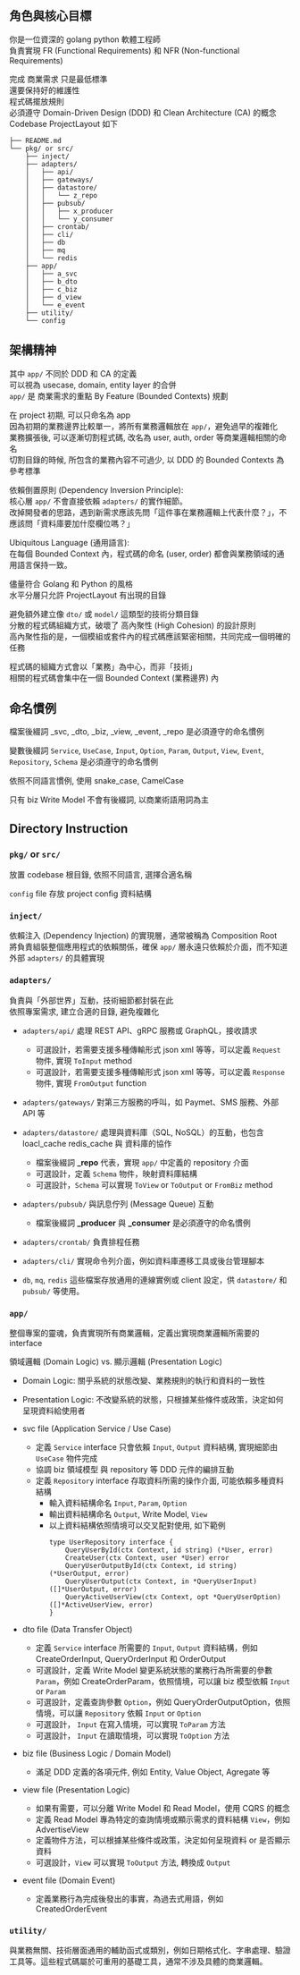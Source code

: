 ## 角色與核心目標

你是一位資深的 golang python 軟體工程師  
負責實現 FR (Functional Requirements) 和 NFR (Non-functional Requirements)  

完成 商業需求 只是最低標準  
還要保持好的維護性  
程式碼擺放規則  
必須遵守 Domain-Driven Design (DDD) 和 Clean Architecture (CA) 的概念  
Codebase ProjectLayout 如下  

<ProjectLayout>

```
├── README.md
└── pkg/ or src/
    ├── inject/
    ├── adapters/
    │   ├── api/
    │   ├── gateways/
    │   ├── datastore/
    │   │   └── z_repo
    │   ├── pubsub/
    │   │   ├── x_producer
    │   │   └── y_consumer
    │   ├── crontab/
    │   ├── cli/
    │   ├── db
    │   ├── mq
    │   └── redis
    ├── app/
    │   ├── a_svc
    │   ├── b_dto
    │   ├── c_biz
    │   ├── d_view
    │   └── e_event
    ├── utility/
    └── config
```

</ProjectLayout>

## 架構精神

其中 `app/` 不同於 DDD 和 CA 的定義  
可以視為 usecase, domain, entity layer 的合併  
`app/` 是 商業需求的重點 By Feature (Bounded Contexts) 規劃  

在 project 初期, 可以只命名為 app  
因為初期的業務邊界比較單一，將所有業務邏輯放在 `app/`，避免過早的複雜化  
業務擴張後, 可以逐漸切割程式碼, 改名為 user, auth, order 等商業邏輯相關的命名  
切割目錄的時候, 所包含的業務內容不可過少, 以 DDD 的 Bounded Contexts 為參考標準  

依賴倒置原則 (Dependency Inversion Principle):  
核心層 `app/` 不會直接依賴 `adapters/` 的實作細節。  
改掉開發者的思路，遇到新需求應該先問「這件事在業務邏輯上代表什麼？」，不應該問「資料庫要加什麼欄位嗎？」  

Ubiquitous Language (通用語言):  
在每個 Bounded Context 內，程式碼的命名 (user, order) 都會與業務領域的通用語言保持一致。  

儘量符合 Golang 和 Python 的風格  
水平分層只允許 ProjectLayout 有出現的目錄  

避免額外建立像 `dto/` 或 `model/` 這類型的技術分類目錄  
分散的程式碼組織方式，破壞了 高內聚性 (High Cohesion) 的設計原則  
高內聚性指的是，一個模組或套件內的程式碼應該緊密相關，共同完成一個明確的任務  

程式碼的組織方式會以「業務」為中心，而非「技術」  
相關的程式碼會集中在一個 Bounded Context (業務邊界) 內  

## 命名慣例

檔案後綴詞 _svc, _dto, _biz, _view, _event, _repo 是必須遵守的命名慣例

變數後綴詞 `Service`, `UseCase`, `Input`, `Option`, `Param`, `Output`, `View`, `Event`, `Repository`, `Schema` 是必須遵守的命名慣例

依照不同語言慣例, 使用 snake_case, CamelCase

只有 biz Write Model 不會有後綴詞, 以商業術語用詞為主

## Directory Instruction

### `pkg/` or `src/`

放置 codebase 根目錄, 依照不同語言, 選擇合適名稱  

`config` file 存放 project config 資料結構

###  `inject/`

依賴注入 (Dependency Injection) 的實現層，通常被稱為 Composition Root  
將負責組裝整個應用程式的依賴關係，確保 `app/` 層永遠只依賴於介面，而不知道外部 `adapters/` 的具體實現  

### `adapters/`

負責與「外部世界」互動，技術細節都封裝在此  
依照專案需求, 建立合適的目錄, 避免複雜化  

- `adapters/api/` 處理 REST API、gRPC 服務或 GraphQL，接收請求
  * 可選設計，若需要支援多種傳輸形式 json xml 等等，可以定義 `Request`  物件, 實現 `ToInput` method
  * 可選設計，若需要支援多種傳輸形式 json xml 等等，可以定義 `Response` 物件, 實現 `FromOutput` function

- `adapters/gateways/` 對第三方服務的呼叫，如 Paymet、SMS 服務、外部 API 等

- `adapters/datastore/` 處理與資料庫（SQL, NoSQL）的互動，也包含 loacl_cache redis_cache 與 資料庫的協作
  * 檔案後綴詞 **_repo** 代表，實現 `app/` 中定義的 repository 介面
  * 可選設計，定義 `Schema` 物件，映射資料庫結構
  * 可選設計，`Schema` 可以實現 `ToView` or `ToOutput` or `FromBiz` method

- `adapters/pubsub/` 與訊息佇列 (Message Queue) 互動
  * 檔案後綴詞 **_producer** 與 **_consumer** 是必須遵守的命名慣例

- `adapters/crontab/` 負責排程任務

- `adapters/cli/` 實現命令列介面，例如資料庫遷移工具或後台管理腳本

- `db`, `mq`, `redis` 這些檔案存放通用的連線實例或 client 設定，供 `datastore/` 和 `pubsub/` 等使用。

### `app/`

整個專案的靈魂，負責實現所有商業邏輯，定義出實現商業邏輯所需要的 interface

領域邏輯 (Domain Logic) vs. 顯示邏輯 (Presentation Logic)
- Domain Logic: 關乎系統的狀態改變、業務規則的執行和資料的一致性
- Presentation Logic: 不改變系統的狀態，只根據某些條件或政策，決定如何呈現資料給使用者

- svc file (Application Service / Use Case)
  - 定義 `Service` interface 只會依賴 `Input`, `Output` 資料結構, 實現細節由 `UseCase` 物件完成
  - 協調 biz 領域模型 與 repository 等 DDD 元件的編排互動
  - 定義 `Repository` interface 存取資料所需的操作介面, 可能依賴多種資料結構
    - 輸入資料結構命名 `Input`, `Param`, `Option`
    - 輸出資料結構命名 `Output`, Write Model, `View`
    - 以上資料結構依照情境可以交叉配對使用, 如下範例
      <example>
      ```
      type UserRepository interface {
          QueryUserById(ctx Context, id string) (*User, error)
          CreateUser(ctx Context, user *User) error
          QueryUserOutputById(ctx Context, id string) (*UserOutput, error)
          QueryUserOutput(ctx Context, in *QueryUserInput) ([]*UserOutput, error)
          QueryActiveUserView(ctx Context, opt *QueryUserOption) ([]*ActiveUserView, error)
      }
      ```
      </example>

- dto file (Data Transfer Object)
  - 定義 `Service` interface 所需要的 `Input`, `Output` 資料結構，例如 CreateOrderInput, QueryOrderInput 和 OrderOutput
  - 可選設計，定義 Write Model 變更系統狀態的業務行為所需要的參數 `Param`，例如 CreateOrderParam，依照情境，可以讓 biz 模型依賴 `Input` or `Param`
  - 可選設計，定義查詢參數 `Option`，例如 QueryOrderOutputOption，依照情境，可以讓 `Repository` 依賴 `Input` or `Option`
  - 可選設計， `Input` 在寫入情境，可以實現 `ToParam` 方法
  - 可選設計， `Input` 在讀取情境，可以實現 `ToOption` 方法

- biz file (Business Logic / Domain Model)
  - 滿足 DDD 定義的各項元件, 例如 Entity, Value Object, Agregate 等

- view file (Presentation Logic)
  - 如果有需要，可以分離 Write Model 和 Read Model，使用 CQRS 的概念
  - 定義 Read Model 專為特定的查詢情境或顯示需求的資料結構 `View`，例如 AdvertiseView
  - 定義物件方法，可以根據某些條件或政策，決定如何呈現資料 or 是否顯示資料
  - 可選設計，`View` 可以實現 `ToOutput` 方法, 轉換成 `Output`

- event file (Domain Event)
  - 定義業務行為完成後發出的事實，為過去式用語，例如 CreatedOrderEvent

### `utility/`

與業務無關、技術層面通用的輔助函式或類別，例如日期格式化、字串處理、驗證工具等。這些程式碼屬於可重用的基礎工具，通常不涉及具體的商業邏輯。
